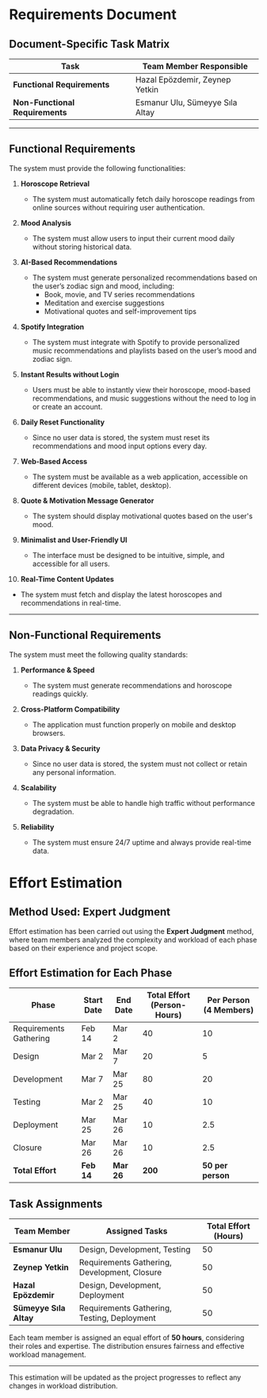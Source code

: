 # Requirements Document  

## Document-Specific Task Matrix  

| **Task** | **Team Member Responsible** |
|-----------------------------|----------------------------------|
| **Functional Requirements** | Hazal Epözdemir, Zeynep Yetkin |
| **Non-Functional Requirements** | Esmanur Ulu, Sümeyye Sıla Altay |

---

## Functional Requirements  

The system must provide the following functionalities:  

1. **Horoscope Retrieval**  
   - The system must automatically fetch daily horoscope readings from online sources without requiring user authentication.  

2. **Mood Analysis**  
   - The system must allow users to input their current mood daily without storing historical data.  

3. **AI-Based Recommendations**  
   - The system must generate personalized recommendations based on the user’s zodiac sign and mood, including:  
     - Book, movie, and TV series recommendations  
     - Meditation and exercise suggestions  
     - Motivational quotes and self-improvement tips  

4. **Spotify Integration**  
   - The system must integrate with Spotify to provide personalized music recommendations and playlists based on the user’s mood and zodiac sign.  

5. **Instant Results without Login**  
   - Users must be able to instantly view their horoscope, mood-based recommendations, and music suggestions without the need to log in or create an account.  

6. **Daily Reset Functionality**  
   - Since no user data is stored, the system must reset its recommendations and mood input options every day.  

7. **Web-Based Access**  
   - The system must be available as a web application, accessible on different devices (mobile, tablet, desktop).  

8. **Quote & Motivation Message Generator**  
   - The system should display motivational quotes based on the user's mood.  

9. **Minimalist and User-Friendly UI**  
   - The interface must be designed to be intuitive, simple, and accessible for all users.  

10. **Real-Time Content Updates**  
   - The system must fetch and display the latest horoscopes and recommendations in real-time.  

---

## Non-Functional Requirements  

The system must meet the following quality standards:  

1. **Performance & Speed**  
   - The system must generate recommendations and horoscope readings quickly.  

2. **Cross-Platform Compatibility**  
   - The application must function properly on mobile and desktop browsers.  

3. **Data Privacy & Security**  
   - Since no user data is stored, the system must not collect or retain any personal information.  

4. **Scalability**  
   - The system must be able to handle high traffic without performance degradation.  

5. **Reliability**  
   - The system must ensure 24/7 uptime and always provide real-time data.

  
# Effort Estimation

## Method Used: Expert Judgment
Effort estimation has been carried out using the **Expert Judgment** method, where team members analyzed the complexity and workload of each phase based on their experience and project scope.

## Effort Estimation for Each Phase

| Phase               | Start Date | End Date | Total Effort (Person-Hours) | Per Person (4 Members) |
|---------------------|-----------|---------|---------------------------|------------------------|
| Requirements Gathering | Feb 14    | Mar 2   | 40                        | 10                     |
| Design             | Mar 2      | Mar 7   | 20                        | 5                      |
| Development        | Mar 7      | Mar 25  | 80                        | 20                     |
| Testing           | Mar 2      | Mar 25  | 40                        | 10                     |
| Deployment         | Mar 25     | Mar 26  | 10                        | 2.5                    |
| Closure           | Mar 26     | Mar 26  | 10                        | 2.5                    |
| **Total Effort**    | **Feb 14** | **Mar 26** | **200**                   | **50 per person**      |

## Task Assignments

| Team Member         | Assigned Tasks                   | Total Effort (Hours) |
|---------------------|--------------------------------|----------------------|
| **Esmanur Ulu**       | Design, Development, Testing | 50 |
| **Zeynep Yetkin**     | Requirements Gathering, Development, Closure  | 50 |
| **Hazal Epözdemir**   | Design, Development, Deployment  | 50 |
| **Sümeyye Sıla Altay**| Requirements Gathering, Testing, Deployment  | 50 |

Each team member is assigned an equal effort of **50 hours**, considering their roles and expertise. The distribution ensures fairness and effective workload management.

---

This estimation will be updated as the project progresses to reflect any changes in workload distribution.
